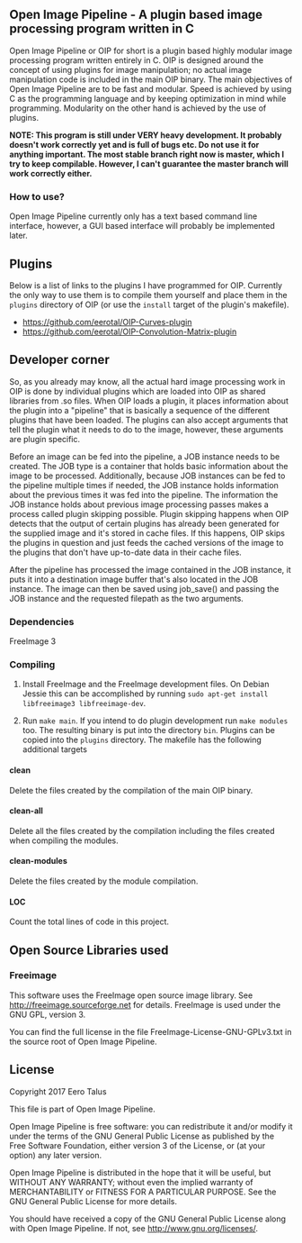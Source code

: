 ## Open Image Pipeline - A plugin based image processing program written in C

Open Image Pipeline or OIP for short is a plugin based highly modular
image processing program written entirely in C. OIP is designed around
the concept of using plugins for image manipulation; no actual image
manipulation code is included in the main OIP binary. The main objectives
of Open Image Pipeline are to be fast and modular. Speed is achieved by
using C as the programming language and by keeping optimization in mind
while programming. Modularity on the other hand is achieved by the
use of plugins.

**NOTE: This program is still under VERY heavy development. It probably
doesn't work correctly yet and is full of bugs etc. Do not use it for anything
important. The most stable branch right now is master, which I try to keep
compilable. However, I can't guarantee the master branch will work correctly
either.**

### How to use?

Open Image Pipeline currently only has a text based command line interface,
however, a GUI based interface will probably be implemented later.


## Plugins

Below is a list of links to the plugins I have programmed for OIP. Currently
the only way to use them is to compile them yourself and place them in the
`plugins` directory of OIP (or use the `install` target of the plugin's makefile).

- <https://github.com/eerotal/OIP-Curves-plugin>
- <https://github.com/eerotal/OIP-Convolution-Matrix-plugin>

## Developer corner

So, as you already may know, all the actual hard image processing work in OIP
is done by individual plugins which are loaded into OIP as shared libraries
from .so files. When OIP loads a plugin, it places information about the
plugin into a "pipeline" that is basically a sequence of the different
plugins that have been loaded. The plugins can also accept arguments that
tell the plugin what it needs to do to the image, however, these arguments
are plugin specific.  

Before an image can be fed into the pipeline, a JOB instance needs to be created.
The JOB type is a container that holds basic information about the
image to be processed. Additionally, because JOB instances can be fed to 
the pipeline multiple times if needed, the JOB instance holds information 
about the previous times it was fed into the pipeline. The information
the JOB instance holds about previous image processing passes
makes a process called plugin skipping possible. Plugin skipping happens
when OIP detects that the output of certain plugins has already been 
generated for the supplied image and it's stored in cache files. If this
happens, OIP skips the plugins in question and just feeds the cached
versions of the image to the plugins that don't have up-to-date data
in their cache files.

After the pipeline has processed the image contained in the JOB instance,
it puts it into a destination image buffer that's also located in
the JOB instance. The image can then be saved using job_save() and passing
the JOB instance and the requested filepath as the two arguments.

### Dependencies

FreeImage 3

### Compiling

1. Install FreeImage and the FreeImage development files. On Debian
Jessie this can be accomplished by running
`sudo apt-get install libfreeimage3 libfreeimage-dev`.

2. Run `make main`. If you intend to do plugin development run
`make modules` too. The resulting binary is put into the directory
`bin`. Plugins can be copied into the `plugins` directory. The
makefile has the following additional targets

#### clean

Delete the files created by the compilation of the main OIP binary.

#### clean-all

Delete all the files created by the compilation including the files
created when compiling the modules.

#### clean-modules

Delete the files created by the module compilation.

#### LOC

Count the total lines of code in this project.


## Open Source Libraries used

### Freeimage

This software uses the FreeImage open source image library.
See http://freeimage.sourceforge.net for details.
FreeImage is used under the GNU GPL, version 3.

You can find the full license in the file FreeImage-License-GNU-GPLv3.txt
in the source root of Open Image Pipeline.

## License

Copyright 2017 Eero Talus

This file is part of Open Image Pipeline.

Open Image Pipeline is free software: you can redistribute it and/or modify
it under the terms of the GNU General Public License as published by
the Free Software Foundation, either version 3 of the License, or
(at your option) any later version.

Open Image Pipeline is distributed in the hope that it will be useful,
but WITHOUT ANY WARRANTY; without even the implied warranty of
MERCHANTABILITY or FITNESS FOR A PARTICULAR PURPOSE.  See the
GNU General Public License for more details.

You should have received a copy of the GNU General Public License
along with Open Image Pipeline.  If not, see <http://www.gnu.org/licenses/>.
